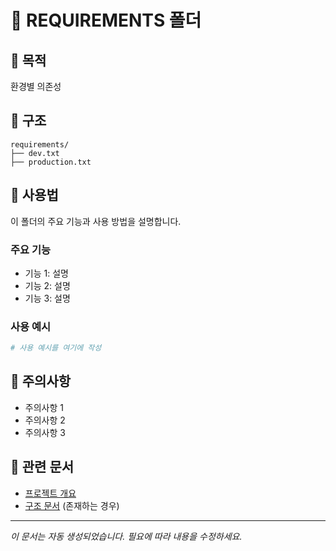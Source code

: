 # 📁 REQUIREMENTS 폴더

## 🎯 **목적**
환경별 의존성

## 📂 **구조**
```
requirements/
├── dev.txt
├── production.txt
```

## 🚀 **사용법**
이 폴더의 주요 기능과 사용 방법을 설명합니다.

### 주요 기능
- 기능 1: 설명
- 기능 2: 설명
- 기능 3: 설명

### 사용 예시
```bash
# 사용 예시를 여기에 작성
```

## 📝 **주의사항**
- 주의사항 1
- 주의사항 2
- 주의사항 3

## 🔗 **관련 문서**
- [프로젝트 개요](../README.md)
- [구조 문서](STRUCTURE.md) (존재하는 경우)

---
*이 문서는 자동 생성되었습니다. 필요에 따라 내용을 수정하세요.*
